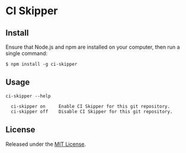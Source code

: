 # CI Skipper


## Install
Ensure that Node.js and npm are installed on your computer, then run a single command:
```
$ npm install -g ci-skipper
```

## Usage

```
ci-skipper --help

  ci-skipper on     Enable CI Skipper for this git repository.
  ci-skipper off    Disable CI Skipper for this git repository.
```



## License

Released under the [MIT License](http://www.opensource.org/licenses/mit-license.php).
